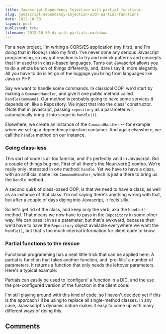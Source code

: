 ```yaml
---
title: Javascript Dependency Injection with partial functions
slug: javascript-dependency-injection-with-partial-functions
date: 2012-10-30
layout: post
published: true
filename: 2012-10-30-di-with-partials.markdown
---
```

<!-- *********************************************************************
**                                                                      **
** To add a comment, scroll to the bottom and use the comment template. **
** Then save the file and send me a pull request.                       **
**                                                                      **
***********************************************************************-->

For a new project, I'm writing a CQRS/ES application (my first), and I'm doing that in Node.js (also my first). I've never
done any serious Javascript programming, so my gut reaction is to try and mimck patterns and concepts that I'm used to in
class-based languages. Turns out Javascript allows you to do a whole bunch of things differently, and, dare I say it,
more elegantly. All you have to do is let go of the luggage you bring from languages like Java or PHP.

Say we want to handle some commands. In classical OOP, we'd start by making a `CommandHandler`, and give it one public method
called `handle(command)`. Our method is probably going to have some services it depends on, like a Repository. We inject that
into the class' constructor. (Note that in javascript, passing `repository` as a parameter will automatically bring it into scope
in `handle()`).

Elsewhere, we create an instance of the `CommandHandler` -- for example when we set up a dependency injection container.
And again elsewhere, we call the `handle` method on our instance.

<script src="https://gist.github.com/3972442.js?file=class-based.js"></script>

### Going class-less

This sort of code is all too familiar, and it's perfectly valid in Javascript. But a couple of things bug me. First of
all there's the Noun.verb() combo. We're really only interested in one method: `handle`. Yet we have to have a class,
with an artificial name like `CommandHandler`, which is just a there to bring us the `handle` method.

A second quirk of class-based OOP, is that we need to have a class, as well as an instance of that class. I'm not saying there's
anything wrong with that, but after a couple of days diging into Javascript, it feels silly.

So let's get rid of the class, and keep only the verb, aka the `handle()` method. That means we now have to pass in the
`Repository` in some other way. We can pass it in as a parameter, but that's awkward, because then we'd have to have the
`Repository` object available everywhere we want the `handle()`, but that's too much internal information for client code to know.

### Partial functions to the rescue

Functional programming has a neat little trick that can be applied here. A partial is function that takes another function,
and 'pre-fills' a number of parameters. It returns a function that only needs the leftover parameters. Here's a typical
example:

<script src="https://gist.github.com/3972442.js?file=partial-example.js"></script>

Partials can easily be used to 'configure' a function in a DIC, and the use the pre-configured version of the function in the client code:

<script src="https://gist.github.com/3972442.js?file=function-based.js"></script>

I'm still playing around with this kind of code, so I haven't decided yet if this is the approach I'll be using to replace
all single-method classes. In any case, Jaavascript's dynamic nature makes it easy to come up with many different ways of
doing this.

## Comments

<!-- To add a comment, copy this template:

### YOUR NAME - YYY/MM/DD
YOUR COMMENT TEXT HERE....

-->